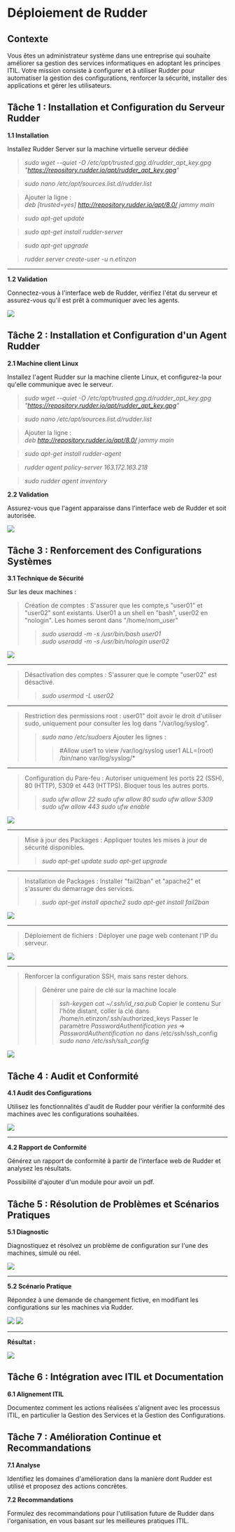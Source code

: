 # Déploiement de Rudder

## Contexte
Vous êtes un administrateur système dans une entreprise qui souhaite améliorer sa gestion des services informatiques en adoptant les principes ITIL. Votre mission consiste à configurer et à utiliser Rudder pour automatiser la gestion des configurations, renforcer la sécurité, installer des applications et gérer les utilisateurs.

## Tâche 1 : Installation et Configuration du Serveur Rudder
**1.1 Installation**

Installez Rudder Server sur la machine virtuelle serveur dédiée

>*sudo wget --quiet -O /etc/apt/trusted.gpg.d/rudder_apt_key.gpg "https://repository.rudder.io/apt/rudder_apt_key.gpg"*

>*sudo nano /etc/apt/sources.list.d/rudder.list*

>Ajouter la ligne :  
>*deb [trusted=yes] http://repository.rudder.io/apt/8.0/ jammy main*

>*sudo apt-get update*

>*sudo apt-get install rudder-server*

>*sudo apt-get upgrade*

>*rudder server create-user -u n.etinzon*

***

**1.2 Validation**

Connectez-vous à l'interface web de Rudder, vérifiez l'état du serveur et assurez-vous qu'il est prêt à communiquer avec les agents.

<img src= "https://imgur.com/wZVecz7.jpg">

## Tâche 2 : Installation et Configuration d'un Agent Rudder
**2.1 Machine client Linux**

Installez l'agent Rudder sur la machine cliente Linux, et configurez-la pour qu'elle communique avec le serveur.

>*sudo wget --quiet -O /etc/apt/trusted.gpg.d/rudder_apt_key.gpg "https://repository.rudder.io/apt/rudder_apt_key.gpg"*

>*sudo nano /etc/apt/sources.list.d/rudder.list*

>Ajouter la ligne :  
>*deb http://repository.rudder.io/apt/8.0/ jammy main*

>*sudo apt-get install rudder-agent*

>*rudder agent policy-server 163.172.163.218*

>*sudo rudder agent inventory*

**2.2 Validation**

Assurez-vous que l'agent apparaisse dans l'interface web de Rudder et soit autorisée.

<img src= "https://imgur.com/bqM7HPY.jpg">

## Tâche 3 : Renforcement des Configurations Systèmes

**3.1 Technique de Sécurité**

Sur les deux machines :

>Création de comptes : S'assurer que les compte,s "user01" et "user02" sont existants. User01 a un shell en "bash", user02 en "nologin". Les homes seront dans "/home/nom_user"
>>*sudo useradd -m -s /usr/bin/bash user01*  
>>*sudo useradd -m -s /usr/bin/nologin user02*

<img src= "https://imgur.com/H0faw0L.jpg">

***

>Désactivation des comptes : S'assurer que le compte "user02" est désactivé.
>>*sudo usermod -L user02*

***

>Restriction des permissions root : user01" doit avoir le droit d'utiliser sudo, uniquement pour consulter les log dans "/var/log/syslog".
>>*sudo nano /etc/sudoers*
>>Ajouter les lignes :
>>>#Allow user1 to view /var/log/syslog
>>>user1   ALL=(root) /bin/nano var/log/syslog/*

***

>Configuration du Pare-feu : Autoriser uniquement les ports 22 (SSH), 80 (HTTP), 5309 et 443 (HTTPS). Bloquer tous les autres ports.
>>*sudo ufw allow 22*
>>*sudo ufw allow 80*
>>*sudo ufw allow 5309*
>>*sudo ufw allow 443*
>>*sudo ufw enable*

<img src= "https://imgur.com/Ywm0KvA.jpg">

***

>Mise à jour des Packages : Appliquer toutes les mises à jour de sécurité disponibles.
>>*sudo apt-get update*
>>*sudo apt-get upgrade*

***

>Installation de Packages : Installer "fail2ban" et "apache2" et s'assurer du démarrage des services.
>>*sudo apt-get install apache2*
>>*sudo apt-get install fail2ban*

<img src= "https://imgur.com/vlSH3Ba.jpg">

***

>Déploiement de fichiers : Déployer une page web contenant l'IP du serveur.

<img src= "https://imgur.com/hGNjgYd.jpg">

***

>Renforcer la configuration SSH, mais sans rester dehors.
>>Générer une paire de clé sur la machine locale
>>>*ssh-keygen*
>>>*cat ~/.ssh/id_rsa.pub*
>>>Copier le contenu
>>>Sur l'hôte distant, coller la clé dans /home/n.etinzon/.ssh/authorized_keys
>>>Passer le paramètre *PasswordAuthentification yes* => *PasswordAuthentification no* dans /etc/ssh/ssh_config
>>>*sudo nano /etc/ssh/ssh_config*

<img src= "https://imgur.com/qFKnoLM.jpg">

## Tâche 4 : Audit et Conformité

**4.1 Audit des Configurations**

Utilisez les fonctionnalités d'audit de Rudder pour vérifier la conformité des machines avec les configurations souhaitées.

<img src= "https://imgur.com/ZTZ2Hah.jpg">

***

**4.2 Rapport de Conformité**

Générez un rapport de conformité à partir de l'interface web de Rudder et analysez les résultats.

Possibilité d'ajouter d'un module pour avoir un pdf.

## Tâche 5 : Résolution de Problèmes et Scénarios Pratiques

**5.1 Diagnostic**

Diagnostiquez et résolvez un problème de configuration sur l'une des machines, simulé ou réel.

<img src= "https://imgur.com/bzQ6n4N.jpg">

***

**5.2 Scénario Pratique**

Répondez à une demande de changement fictive, en modifiant les configurations sur les machines via Rudder.

<img src= "https://imgur.com/FBv3C2a.jpg">

<img src= "https://imgur.com/sRzv76w.jpg">
 
***

**Résultat :**

<img src= "https://imgur.com/eQ6k4sf.jpg">

## Tâche 6 : Intégration avec ITIL et Documentation

**6.1 Alignement ITIL**

Documentez comment les actions réalisées s'alignent avec les processus ITIL, en particulier la Gestion des Services et la Gestion des Configurations.

## Tâche 7 : Amélioration Continue et Recommandations

**7.1 Analyse**

Identifiez les domaines d'amélioration dans la manière dont Rudder est utilisé et proposez des actions concrètes.

**7.2 Recommandations**

Formulez des recommandations pour l'utilisation future de Rudder dans l'organisation, en vous basant sur les meilleures pratiques ITIL.
